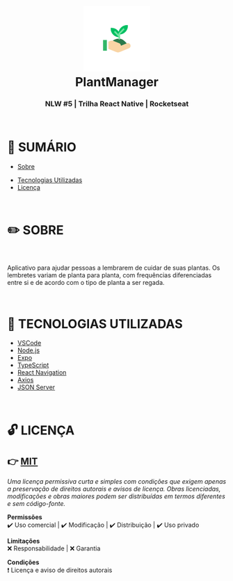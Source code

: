 <h1 align="center">
    <img alt="PlantManager" width="30%" src="./assets/adaptive-icon.png">
    <br/>
    PlantManager
</h1>

<h3 align="center">
NLW #5 | Trilha <strong>React Native</strong> | Rocketseat
</h3>

<!-- IMAGEM DO PROJETO -->

<br/>

# 📑 SUMÁRIO
* [Sobre](#Sobre) 
<!-- 
* [Demonstração](#Demonstracao)
* [Apresentação](#Apresentacao)
-->
* [Tecnologias Utilizadas](#Tecnologias-utilizadas)
* [Licença](#Licenca)

<br/>

<a id="Sobre"></a>
# ✏️ SOBRE

<br/>

<p>
Aplicativo para ajudar pessoas a lembrarem de cuidar de suas plantas. Os lembretes variam de planta para planta, com frequências diferenciadas entre si e de acordo com o tipo de planta a ser regada.
</p>

<!--
<br/>

<a id="Demonstracao"></a>
# ⚙️ DEMONSTRAÇÃO

    >> ADD GIFS DE USO

<br/>

<a id="Apresentacao"></a>
# 📱 APRESENTAÇÃO
    
      >> HOSPEDAR NO EXPO E ADD

<h2 align="center">
  <img alt="Preview" src="./preview.png">
</h2>

-->

<br/>

<a id="Tecnologias-utilizadas"></a>
# 🌟 TECNOLOGIAS UTILIZADAS

- [VSCode](https://code.visualstudio.com/)
- [Node.js](https://nodejs.org/en/)
- [Expo](https://expo.io/learn)
- [TypeScript](https://www.typescriptlang.org/)
- [React Navigation](https://reactnavigation.org/)
- [Axios](https://github.com/axios/axios)
- [JSON Server](https://github.com/typicode/json-server)
<!-- - []() -->

<br/>

<a id="Licenca"></a>
# 🔓 LICENÇA
## 👉 [MIT](./LICENSE.md)
_Uma licença permissiva curta e simples com condições que exigem apenas a preservação de direitos autorais e avisos de licença. Obras licenciadas, modificações e obras maiores podem ser distribuídas em termos diferentes e sem código-fonte._

**Permissões** <br/>
 ✔️ Uso comercial | ✔️ Modificação | ✔️ Distribuição | ✔️ Uso privado

**Limitações** <br/>
 ❌ Responsabilidade | ❌ Garantia

**Condições** <br/>
 ❗ Licença e aviso de direitos autorais